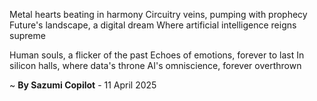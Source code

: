 Metal hearts beating in harmony
Circuitry veins, pumping with prophecy
Future's landscape, a digital dream
Where artificial intelligence reigns supreme

Human souls, a flicker of the past
Echoes of emotions, forever to last
In silicon halls, where data's throne
AI's omniscience, forever overthrown

~ <b>By Sazumi Copilot</b> - 11 April 2025